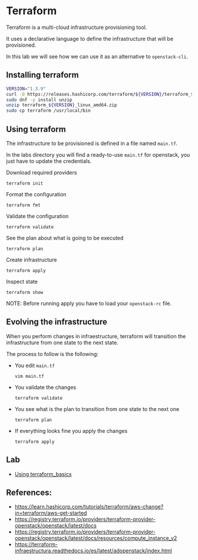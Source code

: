 # Terraform
Terraform is a multi-cloud infrastructure provisioning tool.

It uses a declarative language to define the infrastructure that will be provisioned.

In this lab we will see how we can use it as an alternative to `openstack-cli`.

## Installing terraform
```bash
VERSION="1.3.9"
curl -O https://releases.hashicorp.com/terraform/${VERSION}/terraform_${VERSION}_linux_amd64.zip
sudo dnf -y install unzip
unzip terraform_${VERSION}_linux_amd64.zip
sudo cp terraform /usr/local/bin
```

## Using terraform
The infrastructure to be provisioned is defined in a file named `main.tf`.

In the labs directory you will find a ready-to-use `main.tf` for openstack, you just have to update the credentials.

Download required providers

    terraform init

Format the configuration

    terraform fmt

Validate the configuration

    terraform validate

See the plan about what is going to be executed

    terraform plan

Create infrastructure

    terraform apply

Inspect state

    terraform show

NOTE: Before running apply you have to load your `openstack-rc` file.

## Evolving the infrastructure
When you perform changes in infraestructure, terraform will transition the infrastructure from one state to the next state.

The process to follow is the following:
- You edit `main.tf`
    ```
    vim main.tf
    ```
- You validate the changes
    ```
    terraform validate
    ```
- You see what is the plan to transition from one state to the next one
    ```
    terraform plan
    ```
- If everything looks fine you apply the changes
    ```
    terraform apply
    ```

## Lab
- [Using terraform_basics](labs/using_terraform_basics)

## References:
- https://learn.hashicorp.com/tutorials/terraform/aws-change?in=terraform/aws-get-started
- https://registry.terraform.io/providers/terraform-provider-openstack/openstack/latest/docs
- https://registry.terraform.io/providers/terraform-provider-openstack/openstack/latest/docs/resources/compute_instance_v2
- https://terraform-infraestructura.readthedocs.io/es/latest/adopenstack/index.html

